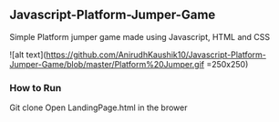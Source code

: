 ## Javascript-Platform-Jumper-Game

Simple Platform jumper game made using Javascript, HTML and CSS

![alt text](https://github.com/AnirudhKaushik10/Javascript-Platform-Jumper-Game/blob/master/Platform%20Jumper.gif  =250x250)




### How to Run

Git clone
Open LandingPage.html in the brower
